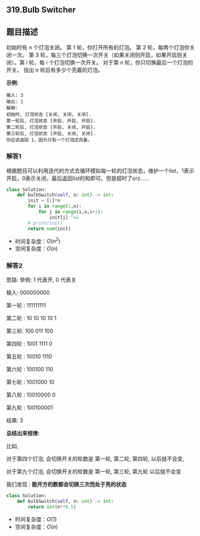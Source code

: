## 319.Bulb Switcher

## 题目描述

初始时有 n 个灯泡关闭。 第 1 轮，你打开所有的灯泡。 第 2 轮，每两个灯泡你关闭一次。 第 3 轮，每三个灯泡切换一次开关（如果关闭则开启，如果开启则关闭）。第 i 轮，每 i 个灯泡切换一次开关。 对于第 n 轮，你只切换最后一个灯泡的开关。 找出 n 轮后有多少个亮着的灯泡。

**示例:**

```
输入: 3
输出: 1 
解释: 
初始时, 灯泡状态 [关闭, 关闭, 关闭].
第一轮后, 灯泡状态 [开启, 开启, 开启].
第二轮后, 灯泡状态 [开启, 关闭, 开启].
第三轮后, 灯泡状态 [开启, 关闭, 关闭]. 
你应该返回 1，因为只有一个灯泡还亮着。
```



### 解答1

​	根据题目可以利用迭代的方式去循环模拟每一轮的灯泡状态，维护一个list，1表示开启，0表示关闭，最后返回list的和即可。但是超时了orz……

```python
class Solution:
    def bulbSwitch(self, n: int) -> int:
        init = [1]*n
        for i in range(1,n):
            for j in range(i,n,i+1):
                init[j] ^=1
        # print(init)
        return sum(init)
```

- 时间复杂度：$O(n^2)$
- 空间复杂度：$O(n)$ 



### 解答2

思路: 举例: 1 代表开, 0 代表关

输入: 000000000

第一轮 : 111111111

第二轮 : 10 10 10 10 1

第三轮: 100 011 100

第四轮 : 1001 1111 0

第五轮 : 10010 1110

第六轮 : 100100 110

第七轮 : 1001000 10

第八轮 : 10010000 0

第九轮 : 100100001

结果: 3

**总结出来规律:** 

比如, 

对于第四个灯泡, 会切换开关的轮数是 第一轮, 第二轮, 第四轮, 以后就不会变, 

对于第九个灯泡, 会切换开关的轮数是 第一轮, 第三轮, 第九轮 以后就不会变

我们发现 : **能开方的数都会切换三次而处于亮的状态**

```python
class Solution:
    def bulbSwitch(self, n: int) -> int:
        return int(n**0.5)
```

- 时间复杂度：$O(1)$
- 空间复杂度：$O(n)$ 

